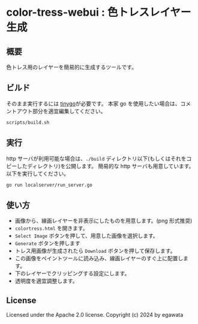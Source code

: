 # color-tress-webui : 色トレスレイヤー生成

## 概要

色トレス用のレイヤーを簡易的に生成するツールです。

## ビルド

そのまま実行するには [tinygo](https://tinygo.org/)が必要です。
本家 go を使用したい場合は、コメントアウト部分を適宜編集してください。

~~~sh
scripts/build.sh
~~~

## 実行

http サーバが利用可能な場合は、`./build` ディレクトリ以下(もしくはそれをコピーしたディレクトリ)を公開します。
簡易的な http サーバも用意しています。以下を実行してください。

~~~sh
go run localserver/run_server.go
~~~

## 使い方

- 画像から、線画レイヤーを非表示にしたものを用意します。(png 形式推奨)
- `colortress.html` を開きます。
- `Select Image` ボタンを押して、用意した画像を選択します。
- `Generate` ボタンを押します
- トレス用画像が生成されたら `Download` ボタンを押して保存します。
- この画像をペイントツールに読み込み、線画レイヤーのすぐ上に配置します。
- 下のレイヤーでクリッピングする設定にします。
- 透明度を適宜調整します。

## License

Licensed under the Apache 2.0 license. Copyright (c) 2024 by egawata
